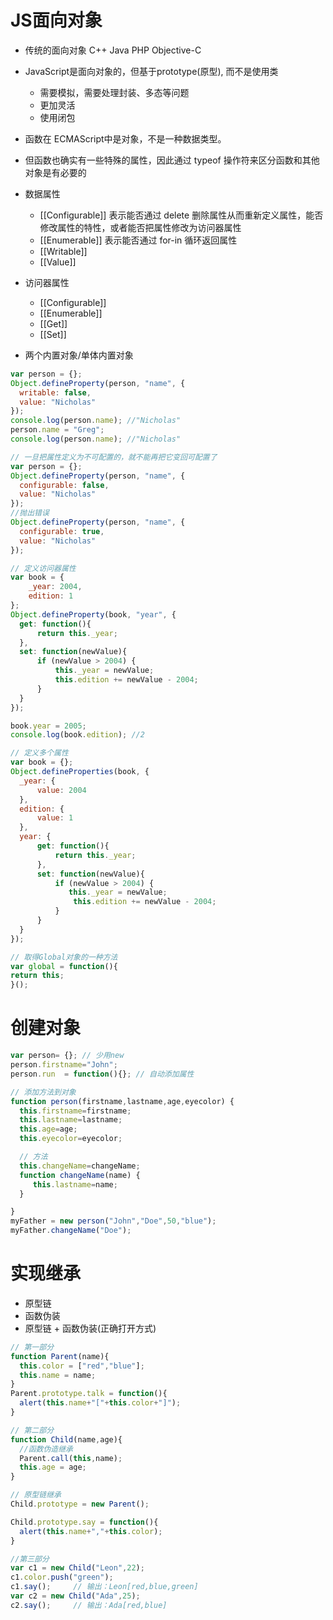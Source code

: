 # JS面向对象

- 传统的面向对象 C++ Java PHP Objective-C
- JavaScript是面向对象的，但基于prototype(原型), 而不是使用类

  - 需要模拟，需要处理封装、多态等问题
  - 更加灵活
  - 使用闭包

- 函数在 ECMAScript中是对象，不是一种数据类型。

- 但函数也确实有一些特殊的属性，因此通过 typeof 操作符来区分函数和其他对象是有必要的

- 数据属性

  - [[Configurable]] 表示能否通过 delete 删除属性从而重新定义属性，能否修改属性的特性，或者能否把属性修改为访问器属性
  - [[Enumerable]] 表示能否通过 for-in 循环返回属性
  - [[Writable]]
  - [[Value]]

- 访问器属性

  - [[Configurable]]
  - [[Enumerable]]
  - [[Get]]
  - [[Set]]

- 两个内置对象/单体内置对象

```javascript
var person = {};
Object.defineProperty(person, "name", {
  writable: false,
  value: "Nicholas"
});
console.log(person.name); //"Nicholas"
person.name = "Greg";
console.log(person.name); //"Nicholas"

// 一旦把属性定义为不可配置的，就不能再把它变回可配置了
var person = {};
Object.defineProperty(person, "name", {
  configurable: false,
  value: "Nicholas"
});
//抛出错误
Object.defineProperty(person, "name", {
  configurable: true,
  value: "Nicholas"
});

// 定义访问器属性
var book = {
    _year: 2004,
    edition: 1
};
Object.defineProperty(book, "year", {
  get: function(){
      return this._year;
  },
  set: function(newValue){
      if (newValue > 2004) {
          this._year = newValue;
          this.edition += newValue - 2004;
      }
  }
});

book.year = 2005;
console.log(book.edition); //2

// 定义多个属性
var book = {};
Object.defineProperties(book, {
  _year: {
      value: 2004
  },
  edition: {
      value: 1
  },
  year: {
      get: function(){
          return this._year;
      },
      set: function(newValue){
          if (newValue > 2004) {
             this._year = newValue;
              this.edition += newValue - 2004;
          }
      }
  }
});

// 取得Global对象的一种方法
var global = function(){
return this;
}();
```

# 创建对象

```javascript
var person= {}; // 少用new
person.firstname="John";
person.run  = function(){}; // 自动添加属性

// 添加方法到对象
function person(firstname,lastname,age,eyecolor) {
  this.firstname=firstname;
  this.lastname=lastname;
  this.age=age;
  this.eyecolor=eyecolor;

  // 方法
  this.changeName=changeName;
  function changeName(name) {
     this.lastname=name;
  }

}
myFather = new person("John","Doe",50,"blue");
myFather.changeName("Doe");
```

# 实现继承

- 原型链
- 函数伪装
- 原型链 + 函数伪装(正确打开方式)

```javascript
// 第一部分
function Parent(name){
  this.color = ["red","blue"];
  this.name = name;
}
Parent.prototype.talk = function(){
  alert(this.name+"["+this.color+"]");
}

// 第二部分
function Child(name,age){
  //函数伪造继承
  Parent.call(this,name);
  this.age = age;
}

// 原型链继承
Child.prototype = new Parent();

Child.prototype.say = function(){
  alert(this.name+","+this.color);
}

//第三部分
var c1 = new Child("Leon",22);
c1.color.push("green");
c1.say();     // 输出：Leon[red,blue,green]
var c2 = new Child("Ada",25);
c2.say();     // 输出：Ada[red,blue]
```
